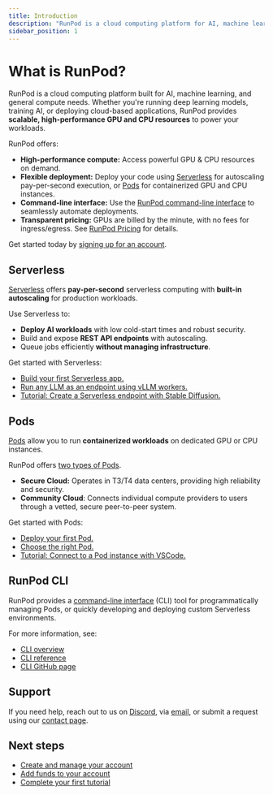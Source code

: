 ```yaml
---
title: Introduction
description: "RunPod is a cloud computing platform for AI, machine learning, and general compute, offering GPU and CPU resources, serverless computing, and a Command Line Interface for easy deployment and development."
sidebar_position: 1
---
```


# What is RunPod?

RunPod is a cloud computing platform built for AI, machine learning, and general compute needs. Whether you're running deep learning models, training AI, or deploying cloud-based applications, RunPod provides **scalable, high-performance GPU and CPU resources** to power your workloads.

RunPod offers:

- **High-performance compute:** Access powerful GPU & CPU resources on demand.
- **Flexible deployment:** Deploy your code using [Serverless](/serverless/overview) for autoscaling pay-per-second execution, or [Pods](/pods/overview) for containerized GPU and CPU instances.
- **Command-line interface:** Use the [RunPod command-line interface](/runpodctl/overview) to seamlessly automate deployments.
- **Transparent pricing:** GPUs are billed by the minute, with no fees for ingress/egress. See [RunPod Pricing](https://www.runpod.io/pricing) for details.

Get started today by [signing up for an account](https://www.runpod.io/console/signup).

## Serverless

[Serverless](/serverless/overview) offers **pay-per-second** serverless computing with **built-in autoscaling** for production workloads.

Use Serverless to:

- **Deploy AI workloads** with low cold-start times and robust security.
- Build and expose **REST API endpoints** with autoscaling.
- Queue jobs efficiently **without managing infrastructure**.

Get started with Serverless:

- [Build your first Serverless app.](/serverless/get-started)
- [Run any LLM as an endpoint using vLLM workers.](/serverless/vllm/get-started)
- [Tutorial: Create a Serverless endpoint with Stable Diffusion.](/tutorials/serverless/gpu/run-your-first)

## Pods

[Pods](/pods/overview) allow you to run **containerized workloads** on dedicated GPU or CPU instances.

RunPod offers [two types of Pods](/references/faq/#secure-cloud-vs-community-cloud).

- **Secure Cloud:** Operates in T3/T4 data centers, providing high reliability and security.
- **Community Cloud**: Connects individual compute providers to users through a vetted, secure peer-to-peer system.

Get started with Pods:

- [Deploy your first Pod.](/get-started)
- [Choose the right Pod.](/pods/choose-a-pod)
- [Tutorial: Connect to a Pod instance with VSCode.](/tutorials/pods/connect-to-vscode)

## RunPod CLI

RunPod provides a [command-line interface](/runpodctl/overview) (CLI) tool for programmatically managing Pods, or quickly developing and deploying custom Serverless environments.

For more information, see:

- [CLI overview](/runpodctl/overview)
- [CLI reference](/runpodctl/reference/runpodctl)
- [CLI GitHub page](https://github.com/runpod/runpodctl)

## Support

If you need help, reach out to us on [Discord](https://discord.gg/cUpRmau42V), via [email](mailto:help@runpod.io), or submit a request using our [contact page](https://contact.runpod.io/hc/requests/new).

## Next steps

- [Create and manage your account](/get-started/manage-accounts)
- [Add funds to your account](/get-started/billing-information)
- [Complete your first tutorial](/tutorials/introduction/overview)
